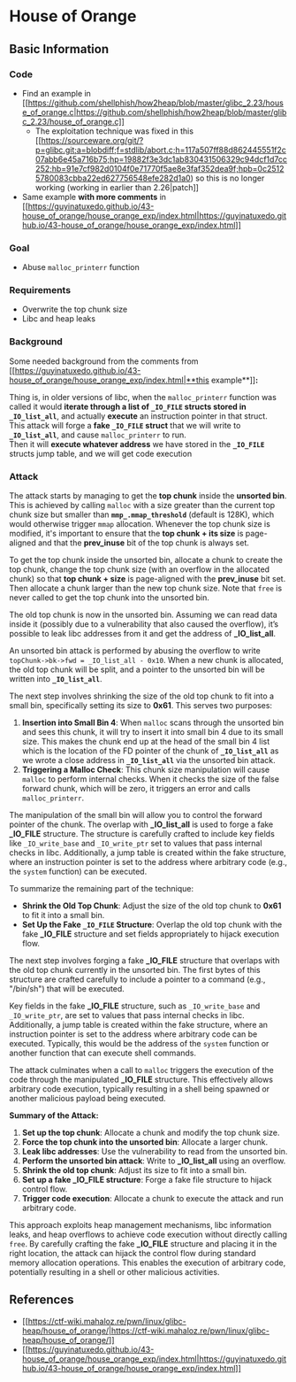 # House of Orange


## Basic Information

### Code

- Find an example in [[https://github.com/shellphish/how2heap/blob/master/glibc_2.23/house_of_orange.c|https://github.com/shellphish/how2heap/blob/master/glibc_2.23/house_of_orange.c]]
  - The exploitation technique was fixed in this [[https://sourceware.org/git/?p=glibc.git;a=blobdiff;f=stdlib/abort.c;h=117a507ff88d862445551f2c07abb6e45a716b75;hp=19882f3e3dc1ab830431506329c94dcf1d7cc252;hb=91e7cf982d0104f0e71770f5ae8e3faf352dea9f;hpb=0c25125780083cbba22ed627756548efe282d1a0) so this is no longer working (working in earlier than 2.26|patch]]
- Same example **with more comments** in [[https://guyinatuxedo.github.io/43-house_of_orange/house_orange_exp/index.html|https://guyinatuxedo.github.io/43-house_of_orange/house_orange_exp/index.html]]

### Goal

- Abuse `malloc_printerr` function

### Requirements

- Overwrite the top chunk size
- Libc and heap leaks

### Background

Some needed background from the comments from [[https://guyinatuxedo.github.io/43-house_of_orange/house_orange_exp/index.html|**this example**]]**:**

Thing is, in older versions of libc, when the `malloc_printerr` function was called it would **iterate through a list of `_IO_FILE` structs stored in `_IO_list_all`**, and actually **execute** an instruction pointer in that struct.\
This attack will forge a **fake `_IO_FILE` struct** that we will write to **`_IO_list_all`**, and cause `malloc_printerr` to run.\
Then it will **execute whatever address** we have stored in the **`_IO_FILE`** structs jump table, and we will get code execution

### Attack

The attack starts by managing to get the **top chunk** inside the **unsorted bin**. This is achieved by calling `malloc` with a size greater than the current top chunk size but smaller than **`mmp_.mmap_threshold`** (default is 128K), which would otherwise trigger `mmap` allocation. Whenever the top chunk size is modified, it's important to ensure that the **top chunk + its size** is page-aligned and that the **prev_inuse** bit of the top chunk is always set.

To get the top chunk inside the unsorted bin, allocate a chunk to create the top chunk, change the top chunk size (with an overflow in the allocated chunk) so that **top chunk + size** is page-aligned with the **prev_inuse** bit set. Then allocate a chunk larger than the new top chunk size. Note that `free` is never called to get the top chunk into the unsorted bin.

The old top chunk is now in the unsorted bin. Assuming we can read data inside it (possibly due to a vulnerability that also caused the overflow), it’s possible to leak libc addresses from it and get the address of **\_IO_list_all**.

An unsorted bin attack is performed by abusing the overflow to write `topChunk->bk->fwd = _IO_list_all - 0x10`. When a new chunk is allocated, the old top chunk will be split, and a pointer to the unsorted bin will be written into **`_IO_list_all`**.

The next step involves shrinking the size of the old top chunk to fit into a small bin, specifically setting its size to **0x61**. This serves two purposes:

1. **Insertion into Small Bin 4**: When `malloc` scans through the unsorted bin and sees this chunk, it will try to insert it into small bin 4 due to its small size. This makes the chunk end up at the head of the small bin 4 list which is the location of the FD pointer of the chunk of **`_IO_list_all`** as we wrote a close address in **`_IO_list_all`** via the unsorted bin attack.
2. **Triggering a Malloc Check**: This chunk size manipulation will cause `malloc` to perform internal checks. When it checks the size of the false forward chunk, which will be zero, it triggers an error and calls `malloc_printerr`.

The manipulation of the small bin will allow you to control the forward pointer of the chunk. The overlap with **\_IO_list_all** is used to forge a fake **\_IO_FILE** structure. The structure is carefully crafted to include key fields like `_IO_write_base` and `_IO_write_ptr` set to values that pass internal checks in libc. Additionally, a jump table is created within the fake structure, where an instruction pointer is set to the address where arbitrary code (e.g., the `system` function) can be executed.

To summarize the remaining part of the technique:

- **Shrink the Old Top Chunk**: Adjust the size of the old top chunk to **0x61** to fit it into a small bin.
- **Set Up the Fake `_IO_FILE` Structure**: Overlap the old top chunk with the fake **\_IO_FILE** structure and set fields appropriately to hijack execution flow.

The next step involves forging a fake **\_IO_FILE** structure that overlaps with the old top chunk currently in the unsorted bin. The first bytes of this structure are crafted carefully to include a pointer to a command (e.g., "/bin/sh") that will be executed.

Key fields in the fake **\_IO_FILE** structure, such as `_IO_write_base` and `_IO_write_ptr`, are set to values that pass internal checks in libc. Additionally, a jump table is created within the fake structure, where an instruction pointer is set to the address where arbitrary code can be executed. Typically, this would be the address of the `system` function or another function that can execute shell commands.

The attack culminates when a call to `malloc` triggers the execution of the code through the manipulated **\_IO_FILE** structure. This effectively allows arbitrary code execution, typically resulting in a shell being spawned or another malicious payload being executed.

**Summary of the Attack:**

1. **Set up the top chunk**: Allocate a chunk and modify the top chunk size.
2. **Force the top chunk into the unsorted bin**: Allocate a larger chunk.
3. **Leak libc addresses**: Use the vulnerability to read from the unsorted bin.
4. **Perform the unsorted bin attack**: Write to **\_IO_list_all** using an overflow.
5. **Shrink the old top chunk**: Adjust its size to fit into a small bin.
6. **Set up a fake \_IO_FILE structure**: Forge a fake file structure to hijack control flow.
7. **Trigger code execution**: Allocate a chunk to execute the attack and run arbitrary code.

This approach exploits heap management mechanisms, libc information leaks, and heap overflows to achieve code execution without directly calling `free`. By carefully crafting the fake **\_IO_FILE** structure and placing it in the right location, the attack can hijack the control flow during standard memory allocation operations. This enables the execution of arbitrary code, potentially resulting in a shell or other malicious activities.

## References

- [[https://ctf-wiki.mahaloz.re/pwn/linux/glibc-heap/house_of_orange/|https://ctf-wiki.mahaloz.re/pwn/linux/glibc-heap/house_of_orange/]]
- [[https://guyinatuxedo.github.io/43-house_of_orange/house_orange_exp/index.html|https://guyinatuxedo.github.io/43-house_of_orange/house_orange_exp/index.html]]




